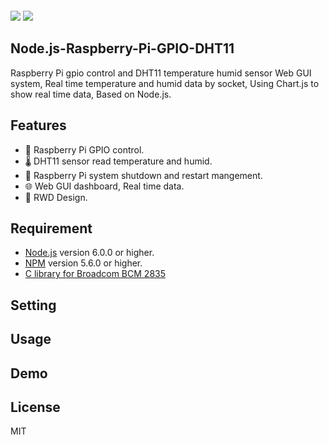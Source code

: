   <p align=center>
<img src="">
</p>


<a target="_blank" href="http://nodejs.org/download/" title="Node version"><img src="https://img.shields.io/badge/node.js-%3E=_6.0-green.svg"></a>
<a target="_blank" href="https://opensource.org/licenses/MIT" title="License: MIT"><img src="https://img.shields.io/badge/License-MIT-blue.svg"></a>


## Node.js-Raspberry-Pi-GPIO-DHT11

Raspberry Pi gpio control and DHT11 temperature humid sensor Web GUI system,
Real time temperature and humid data by socket, Using Chart.js to show real time data,
Based on Node.js.

## Features

  * 🔘 Raspberry Pi GPIO control.
  * 🌡️ DHT11 sensor read temperature and humid.
  * 🔄 Raspberry Pi system shutdown and restart mangement.
  * 🌐 Web GUI dashboard, Real time data.
  * 📱 RWD Design.

## Requirement
  
  * [Node.js](https://nodejs.org/en/) version 6.0.0 or higher.
  * [NPM](https://www.npmjs.com/) version 5.6.0 or higher.
  * [C library for Broadcom BCM 2835](http://www.airspayce.com/mikem/bcm2835/)
  
## Setting

## Usage

## Demo

## License

MIT
